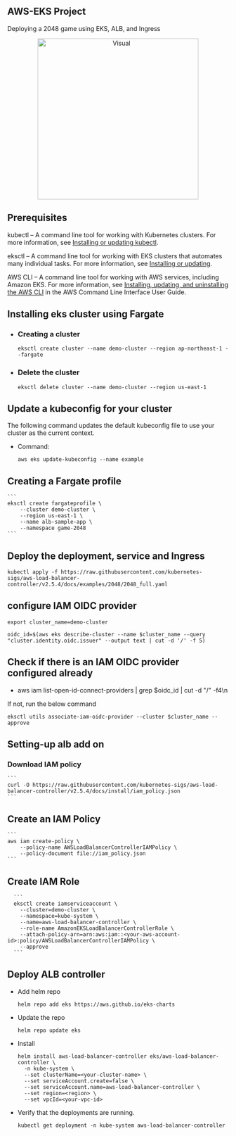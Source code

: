 ## AWS-EKS Project 

Deploying a 2048 game using EKS, ALB, and Ingress

<p align="center">
<img width="366" alt="Visual" src="https://github.com/YashPimple/DevOps-90/assets/97302447/07834d3d-f359-4e2f-8e8d-7ab23c1edac5">
</p>

## Prerequisites

kubectl – A command line tool for working with Kubernetes clusters. For more information, see [Installing or updating kubectl]("https://docs.aws.amazon.com/eks/latest/userguide/install-kubectl.html").

eksctl – A command line tool for working with EKS clusters that automates many individual tasks. For more information, see [Installing or updating]("https://docs.aws.amazon.com/eks/latest/userguide/eksctl.html").

AWS CLI – A command line tool for working with AWS services, including Amazon EKS. For more information, see [Installing, updating, and uninstalling the AWS CLI]("https://docs.aws.amazon.com/cli/latest/userguide/cli-chap-install.html") in the AWS Command Line Interface User Guide. 

## Installing eks cluster using Fargate

- ### Creating a cluster
    ```
    eksctl create cluster --name demo-cluster --region ap-northeast-1 --fargate
    ```

- ### Delete the cluster

    ```
    eksctl delete cluster --name demo-cluster --region us-east-1
     ```

## Update a kubeconfig for your cluster

The following command updates the default kubeconfig file to use your cluster as the current context.
- Command:
    ```
    aws eks update-kubeconfig --name example
    ```

## Creating a Fargate profile

    ```
    eksctl create fargateprofile \
        --cluster demo-cluster \
        --region us-east-1 \
        --name alb-sample-app \
        --namespace game-2048
    ```

## Deploy the deployment, service and Ingress

  ```
  kubectl apply -f https://raw.githubusercontent.com/kubernetes-sigs/aws-load-balancer-controller/v2.5.4/docs/examples/2048/2048_full.yaml
  ```

## configure IAM OIDC provider 

  ```
  export cluster_name=demo-cluster
  ```

  ```
  oidc_id=$(aws eks describe-cluster --name $cluster_name --query "cluster.identity.oidc.issuer" --output text | cut -d '/' -f 5) 
  ```

## Check if there is an IAM OIDC provider configured already

- aws iam list-open-id-connect-providers | grep $oidc_id | cut -d "/" -f4\n 

If not, run the below command
  ```
  eksctl utils associate-iam-oidc-provider --cluster $cluster_name --approve
  ```

## Setting-up alb add on

### Download IAM policy

    ```
    curl -O https://raw.githubusercontent.com/kubernetes-sigs/aws-load-balancer-controller/v2.5.4/docs/install/iam_policy.json
    ```

## Create an IAM Policy

    ```
    aws iam create-policy \
        --policy-name AWSLoadBalancerControllerIAMPolicy \
        --policy-document file://iam_policy.json
    ```

## Create IAM Role

      ```
      eksctl create iamserviceaccount \
        --cluster=demo-cluster \
        --namespace=kube-system \
        --name=aws-load-balancer-controller \
        --role-name AmazonEKSLoadBalancerControllerRole \
        --attach-policy-arn=arn:aws:iam::<your-aws-account-id>:policy/AWSLoadBalancerControllerIAMPolicy \
        --approve
      ```

## Deploy ALB controller

- Add helm repo
    ```
    helm repo add eks https://aws.github.io/eks-charts
    ```

- Update the repo
    ```
    helm repo update eks
    ```

- Install
  ```
  helm install aws-load-balancer-controller eks/aws-load-balancer-controller \            
    -n kube-system \
    --set clusterName=<your-cluster-name> \
    --set serviceAccount.create=false \
    --set serviceAccount.name=aws-load-balancer-controller \
    --set region=<region> \
    --set vpcId=<your-vpc-id>
  ```

- Verify that the deployments are running.
  ```
  kubectl get deployment -n kube-system aws-load-balancer-controller
  ```


